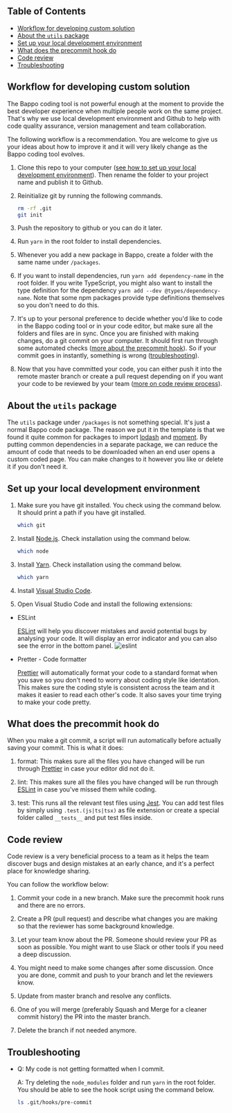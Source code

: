 ## Table of Contents

<!-- START doctoc generated TOC please keep comment here to allow auto update -->
<!-- DON'T EDIT THIS SECTION, INSTEAD RE-RUN doctoc TO UPDATE -->

- [Workflow for developing custom solution](#workflow-for-developing-custom-solution)
- [About the `utils` package](#about-the-utils-package)
- [Set up your local development environment](#set-up-your-local-development-environment)
- [What does the precommit hook do](#what-does-the-precommit-hook-do)
- [Code review](#code-review)
- [Troubleshooting](#troubleshooting)

<!-- END doctoc generated TOC please keep comment here to allow auto update -->

## Workflow for developing custom solution

The Bappo coding tool is not powerful enough at the moment to provide the best developer experience when multiple people work on the same project. That's why we use local development environment and Github to help with code quality assurance, version management and team collaboration.

The following workflow is a recommendation. You are welcome to give us your ideas about how to improve it and it will very likely change as the Bappo coding tool evolves.

1. Clone this repo to your computer ([see how to set up your local development environment](#set-up-your-local-development-environment)). Then rename the folder to your project name and publish it to Github.

1. Reinitialize git by running the following commands.
   ```sh
   rm -rf .git
   git init
   ```

1. Push the repository to github or you can do it later.

1. Run `yarn` in the root folder to install dependencies.

1. Whenever you add a new package in Bappo, create a folder with the same name under `/packages`.

1. If you want to install dependencies, run `yarn add dependency-name` in the root folder. If you write TypeScript, you might also want to install the type definition for the dependency `yarn add --dev @types/dependency-name`. Note that some npm packages provide type definitions themselves so you don't need to do this.

1. It's up to your personal preference to decide whether you'd like to code in the Bappo coding tool or in your code editor, but make sure all the folders and files are in sync. Once you are finished with making changes, do a git commit on your computer. It should first run through some automated checks ([more about the precommit hook](#what-does-the-precommit-hook-do)). So if your commit goes in instantly, something is wrong ([troubleshooting](#troubleshooting)).

1. Now that you have committed your code, you can either push it into the remote master branch or create a pull request depending on if you want your code to be reviewed by your team ([more on code review process](#code-review)).

## About the `utils` package

The `utils` package under `/packages` is not something special. It's just a normal Bappo code package. The reason we put it in the template is that we found it quite common for packages to import [lodash](https://lodash.com/) and [moment](https://momentjs.com/). By putting common dependencies in a separate package, we can reduce the amount of code that needs to be downloaded when an end user opens a custom coded page. You can make changes to it however you like or delete it if you don't need it.

## Set up your local development environment

1. Make sure you have git installed. You check using the command below. It should print a path if you have git installed.

   ```sh
   which git
   ```

1. Install [Node.js](https://nodejs.org/en/). Check installation using the command below.

   ```sh
   which node
   ```

1. Install [Yarn](https://classic.yarnpkg.com/en/docs/install/#mac-stable). Check installation using the command below.

   ```sh
   which yarn
   ```

1. Install [Visual Studio Code](https://code.visualstudio.com/).

1. Open Visual Studio Code and install the following extensions:

- ESLint

  [ESLint](https://eslint.org/) will help you discover mistakes and avoid potential bugs by analysing your code. It will display an error indicator and you can also see the error in the bottom panel.
  ![eslint](https://user-images.githubusercontent.com/10165956/90354159-bc277580-e08b-11ea-848b-0858b5355260.png)

- Pretter - Code formatter

  [Prettier](https://prettier.io/) will automatically format your code to a standard format when you save so you don't need to worry about coding style like identation. This makes sure the coding style is consistent across the team and it makes it easier to read each other's code. It also saves your time trying to make your code pretty.

## What does the precommit hook do

When you make a git commit, a script will run automatically before actually saving your commit. This is what it does:

1. format: This makes sure all the files you have changed will be run through [Prettier](https://prettier.io/) in case your editor did not do it.

1. lint: This makes sure all the files you have changed will be run through [ESLint](https://eslint.org/) in case you've missed them while coding.

1. test: This runs all the relevant test files using [Jest](https://jestjs.io/docs/en/25.x/getting-started). You can add test files by simply using `.test.(js|ts|tsx)` as file extension or create a special folder called `__tests__` and put test files inside.

## Code review

Code review is a very beneficial process to a team as it helps the team discover bugs and design mistakes at an early chance, and it's a perfect place for knowledge sharing.

You can follow the workflow below:

1. Commit your code in a new branch. Make sure the precommit hook runs and there are no errors.

1. Create a PR (pull request) and describe what changes you are making so that the reviewer has some background knowledge.

1. Let your team know about the PR. Someone should review your PR as soon as possible. You might want to use Slack or other tools if you need a deep discussion.

1. You might need to make some changes after some discussion. Once you are done, commit and push to your branch and let the reviewers know.

1. Update from master branch and resolve any conflicts.

1. One of you will merge (preferably Squash and Merge for a cleaner commit history) the PR into the master branch.

1. Delete the branch if not needed anymore.

## Troubleshooting

- Q: My code is not getting formatted when I commit.

  A: Try deleting the `node_modules` folder and run `yarn` in the root folder. You should be able to see the hook script using the command below.

  ```sh
  ls .git/hooks/pre-commit
  ```

